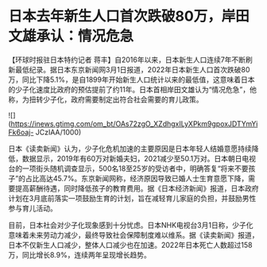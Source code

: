 # 日本去年新生人口首次跌破80万，岸田文雄承认：情况危急

【环球时报驻日本特约记者
蒋丰】自2016年以来，日本新生人口连续7年不断刷新最低纪录。据日本东京新闻网3月1日报道，2022年日本新生人口首次跌破80万，同比下降5.1%，是自1899年开始新生人口统计以来的最低值，这意味着日本的少子化速度比政府的预估提前了约11年。日本首相岸田文雄认为“情况危急”，他称，为扭转少子化，政府需要制定出符合社会需要的育儿政策。

![](https://inews.gtimg.com/om_bt/OAs72zgO_XZdhgxILyXPkm9gpoxJDTYmYiFk6oaj-
JCzIAA/1000)

日本《读卖新闻》认为，少子化危机加速的主要原因是日本年轻人结婚意愿持续降低，数据显示，2019年有60万对新婚夫妇，2021减少至50.1万对。日本朝日电视台的一项街头随机调查显示，500名18至25岁的受访者中，明确答复“将来不要孩子”的占比高达45.7%。东京新闻网称，经济原因导致已婚人士生育意愿下降，需要提高薪酬待遇，同时降低孩子的教育费用。据《日本经济新闻》报道，日本政府计划在3月底前落实一项鼓励生育的计划，旨在减轻育儿家庭的负担，并鼓励男性参与育儿活动。

目前，日本社会对少子化现象感到十分忧虑。日本NHK电视台3月1日称，少子化意味着未来劳动力减少，最终导致社会保障制度难以维系。据《读卖新闻》报道，日本不仅新生人口减少，整体人口减少也在加速。2022年日本死亡人数超过158万，同比增长8.9%，连续两年呈现增长趋势。

